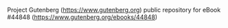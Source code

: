 Project Gutenberg (https://www.gutenberg.org) public repository for eBook #44848 (https://www.gutenberg.org/ebooks/44848)
